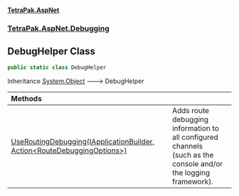 #### [TetraPak.AspNet](index.md 'index')
### [TetraPak.AspNet.Debugging](TetraPak_AspNet_Debugging.md 'TetraPak.AspNet.Debugging')
## DebugHelper Class
```csharp
public static class DebugHelper
```

Inheritance [System.Object](https://docs.microsoft.com/en-us/dotnet/api/System.Object 'System.Object') &#129106; DebugHelper  

| Methods | |
| :--- | :--- |
| [UseRoutingDebugging(IApplicationBuilder, Action&lt;RouteDebuggingOptions&gt;)](TetraPak_AspNet_Debugging_DebugHelper_UseRoutingDebugging(Microsoft_AspNetCore_Builder_IApplicationBuilder_System_Action_TetraPak_AspNet_Debugging_RouteDebuggingOptions_).md 'TetraPak.AspNet.Debugging.DebugHelper.UseRoutingDebugging(Microsoft.AspNetCore.Builder.IApplicationBuilder, System.Action&lt;TetraPak.AspNet.Debugging.RouteDebuggingOptions&gt;)') | Adds route debugging information to all configured channels<br/>(such as the console and/or the logging framework).<br/> |
